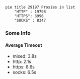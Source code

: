 
```mermaid
pie title 29197 Proxies in list
    "HTTP" : 19798
    "HTTPS": 3996
    "SOCKS" : 8347
```

### Some Info
#### Average Timeout

- mixed: 3.8s
- http: 2.1s
- https: 8.6s
- socks: 6.5s